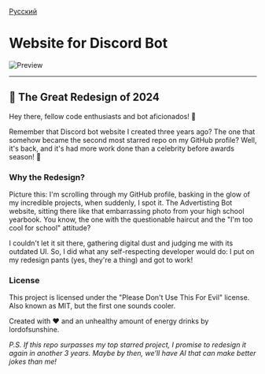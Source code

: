 <a href="https://github.com/lordofsunshine/discordbotsite/blob/main/rureadme.md">Русский</a>

# Website for Discord Bot

<img src="https://cdn.glitch.global/512b4305-e0aa-4ab1-ab51-5bb22b63ccf8/bannergit.png?v=1733577218053" alt="Preview" width="auto" height="auto">
<hr>

## 🎪 The Great Redesign of 2024

Hey there, fellow code enthusiasts and bot aficionados! 👋

Remember that Discord bot website I created three years ago? The one that somehow became the second most starred repo on my GitHub profile? Well, it's back, and it's had more work done than a celebrity before awards season! 🌟

### Why the Redesign?

Picture this: I'm scrolling through my GitHub profile, basking in the glow of my incredible projects, when suddenly, I spot it. The  Advertisting Bot website, sitting there like that embarrassing photo from your high school yearbook. You know, the one with the questionable haircut and the "I'm too cool for school" attitude?

I couldn't let it sit there, gathering digital dust and judging me with its outdated UI. So, I did what any self-respecting developer would do: I put on my redesign pants (yes, they're a thing) and got to work!

### License
This project is licensed under the "Please Don't Use This For Evil" license. Also known as MIT, but the first one sounds cooler.

Created with ❤️ and an unhealthy amount of energy drinks by lordofsunshine.

*P.S. If this repo surpasses my top starred project, I promise to redesign it again in another 3 years. Maybe by then, we'll have AI that can make better jokes than me!*
